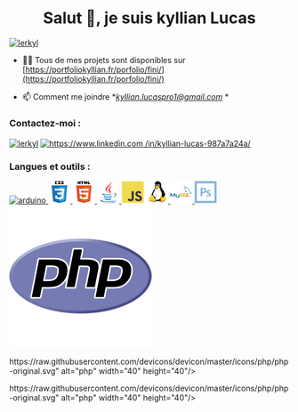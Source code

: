<h1 align="center">Salut 👋, je suis kyllian Lucas</h1>
<p align="left"> <a href="https://twitter.com/lerkyl" target="blank"><img src="https://img.shields.io/twitter/follow/lerkyl?logo=twitter&style=for-the-badge" alt="lerkyl" /></a> </p>

- 👨‍💻 Tous de mes projets sont disponibles sur [https://portfoliokyllian.fr/porfolio/fini/](https://portfoliokyllian.fr/porfolio/fini/)

- 📫 Comment me joindre **kyllian.lucaspro1@gmail.com* *

<h3 align="left">Contactez-moi :</h3>
<p align="left">
<a href="https://twitter.com/lerkyl" target="blank"><img align= "center" src="https://raw.githubusercontent.com/rahuldkjain/github-profile-readme-generator/master/src/images/icons/Social/twitter.svg" alt="lerkyl" height="30" width="40" /></a>
<a href="https://linkedin.com/in/https://www.linkedin.com/in/kyllian-lucas-987a7a24a/" target="blank"><img align="center" src="https://raw.githubusercontent.com/rahuldkjain/github-profile-readme-generator/master/src/images/icons/Social/linked-in-alt.svg" alt="https://www.linkedin.com /in/kyllian-lucas-987a7a24a/" height="30" width="40" /></a>
</p>

<h3 align="left">Langues et outils :</h3>
<p align="left"> <a href="https://www.arduino.cc/" target="_blank" rel="noreferrer"> <img src="https://cdn.worldvectorlogo.com/logos/arduino-1.svg" alt="arduino" width="40" height="40"/> </a> <a href="https://www.w3schools.com/css/" target=" _blank" rel="noreferrer"> <img src="https://raw.githubusercontent.com/devicons/devicon/master/icons/css3/css3-original-wordmark.svg" alt="css3" width="40 " height="40"/> </a> <a href="https://www.w3.org/html/" target="_blank" rel="noreferrer"> <img src="https://raw.githubusercontent.com/devicons/devicon/master/icons/html5/html5-original-wordmark.svg" alt="html5" width="40" height="40"/> </a> <a href="https:// www.java.com" target="_blank" rel="noreferrer"> <img src="https://raw.githubusercontent.com/devicons/devicon/master/icons/java/java-original.svg" alt= "java" width="40" height="40"/> </a> <a href="https://developer.mozilla.org/en-US/docs/Web/JavaScript" target="_blank" rel ="noreferrer"> <img src="https://raw.githubusercontent.com/devicons/devicon/master/icons/javascript/javascript-original.svg" alt="javascript" width="40" height="40 "/></a> <a href="https://www.linux.org/" target="_blank" rel="noreferrer"> <img src="https://raw.githubusercontent.com/devicons/devicon/master/icons/linux/linux-original.svg" alt="linux" width="40" height="40"/> </a> <a href="https://www.mysql.com/" cible ="_blank" rel="noreferrer"> <img src="https://raw.githubusercontent.com/devicons/devicon/master/icons/mysql/mysql-original-wordmark.svg" alt="mysql" width= "40" height="40"/> </a> <a href="https://www.photoshop.com/en" target="_blank" rel="noreferrer"> <img src="https://raw.githubusercontent.com/devicons/devicon/master/icons/photoshop/photoshop-line.svg" alt="photoshop" width="40" height="40"/> </a> <a href="https://www.php.net" target="_blank" rel="noreferrer"> <img  src="https://raw.githubusercontent.com/devicons/devicon/master/icons/php/php-original.svg" alt="php" largeur="40" hauteur="40"/> </a> </p>https://raw.githubusercontent.com/devicons/devicon/master/icons/php/php-original.svg" alt="php" width="40" height="40"/> </a> </p> https://raw.githubusercontent.com/devicons/devicon/master/icons/php/php-original.svg" alt="php" width="40" height="40"/> </a> </p >
